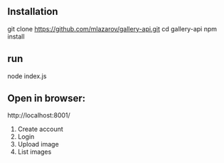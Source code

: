 ## Installation
git clone https://github.com/mlazarov/gallery-api.git
cd gallery-api
npm install

## run
node index.js

## Open in browser:
http://localhost:8001/

1. Create account
2. Login
3. Upload image
4. List images
